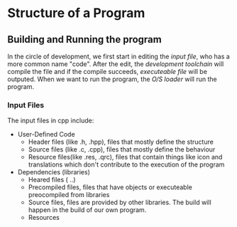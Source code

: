 # Structure of a Program

## Building and Running the program

In the circle of development, we first start in editing the *input file*, who has a more common name "code". After the edit, the *development toolchain* will compile the file and if the compile succeeds, *executeable file* will be outputed. When we want to run the program, the *O/S loader* will run the program. 

### Input Files

The input files in cpp include:
- User-Defined Code
  - Header files (like .h, .hpp), files that mostly define the structure
  - Source files (like .c, .cpp), files that mostly define the behaviour
  - Resource files(like .res, .qrc), files that contain things like icon and translations which don't contribute to the execution of the program
- Dependencies (libraries)
  - Heared files (<vector> ..)
  - Precompiled files, files that have objects or executeable preocompiled from libraries
  - Source files, files are provided by other libraries. The build will happen in the build of our own program.
  - Resources

